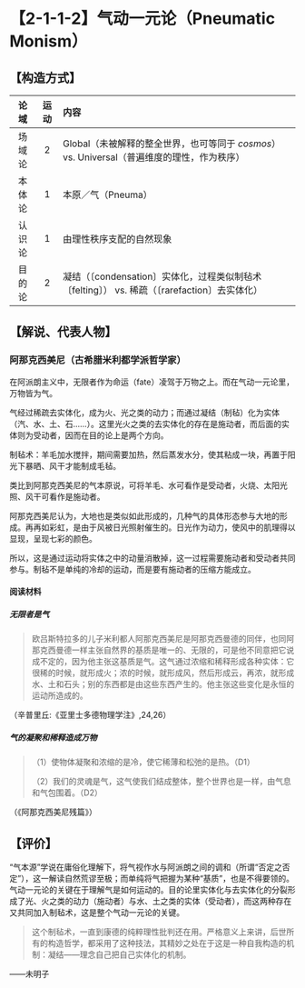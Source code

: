 # 【2-1-1-2】气动一元论（Pneumatic Monism）

## 【构造方式】
|  论域  | 运动 | 内容                   |
| :----: | :--: | :--------------------- |
| 场域论 |   2  |Global（未被解释的整全世界，也可等同于 *cosmos*） vs. Universal（普遍维度的理性，作为秩序） |
| 本体论 |   1  |本原／气（Pneuma） |
| 认识论 |   1  |由理性秩序支配的自然现象 |
| 目的论 |   2  | 凝结（〔condensation〕实体化，过程类似制毡术〔felting〕） vs. 稀疏（〔rarefaction〕去实体化） |

## 【解说、代表人物】

### 阿那克西美尼（古希腊米利都学派哲学家）

在阿派朗主义中，无限者作为命运（fate）凌驾于万物之上。而在气动一元论里，万物皆为气。

气经过稀疏去实体化，成为火、光之类的动力；而通过凝结（制毡）化为实体（汽、水、土、石……）。这里光火之类的去实体化的存在是施动者，而后面的实体则为受动者，因而在目的论上是两个方向。

制毡术：羊毛加水搅拌，期间需要加热，然后蒸发水分，使其粘成一块，再置于阳光下暴晒、风干才能制成毛毡。

类比到阿那克西美尼的气本原说，可将羊毛、水可看作是受动者，火烧、太阳光照、风干可看作是施动者。

阿那克西美尼认为，大地也是类似如此形成的，几种气的具体形态参与大地的形成。再再如彩虹，是由于风被日光照射催生的。日光作为动力，使风中的肌理得以显现，呈现七彩的颜色。

所以，这是通过运动将实体之中的动量消散掉，这一过程需要施动者和受动者共同参与。制毡不是单纯的冷却的运动，而是要有施动者的压缩方能成立。

#### 阅读材料

##### 无限者是气

> 欧吕斯特拉多的儿子米利都人阿那克西美尼是阿那克西曼德的同伴，也同阿那克西曼德一样主张自然界的基质是唯一的、无限的，可是他不同意把它说成不定的，因为他主张这基质是气。这气通过浓缩和稀释形成各种实体：它很稀的时候，就形成火；浓的时候，就形成风，然后形成云，再浓，就形成水、土和石头；别的东西都是由这些东西产生的。他主张这些变化是永恒的运动所造成的。

（辛普里丘:《亚里士多德物理学注》,24,26）

##### 气的凝聚和稀释造成万物

> （1）使物体凝聚和浓缩的是冷，使它稀薄和松弛的是热。（D1）
>
> （2）我们的灵魂是气，这气使我们结成整体，整个世界也是一样，由气息和气包围着。（D2）

（《阿那克西美尼残篇》）

## 【评价】
“气本源”学说在庸俗化理解下，将气视作水与阿派朗之间的调和（所谓“否定之否定”），这一解读自然荒谬至极；而单纯将气把握为某种“基质”，也是不得要领的。气动一元论的关键在于理解气是如何运动的。目的论里实体化与去实体化的分裂形成了光、火之类的动力（施动者）与水、土之类的实体（受动者），而这两种存在又共同加入制毡术，这是整个气动一元论的关键。

> 这个制毡术，一直到康德的纯粹理性批判还在用。严格意义上来讲，后世所有的构造哲学，都采用了这种技法，其精妙之处在于这是一种自我构造的机制：凝结——理念自己把自己实体化的机制。

——未明子

